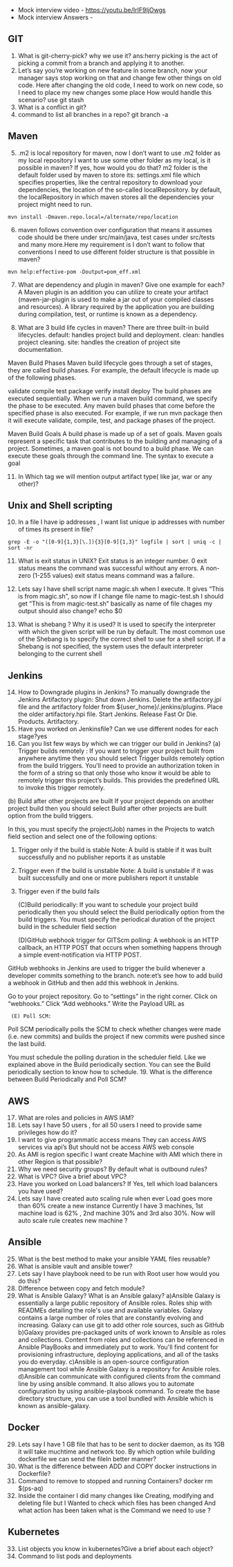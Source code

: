 - Mock interview video - https://youtu.be/IrIF9IjOwgs
- Mock interview Answers - 


GIT
---------------------------------------------------------------------------------------------------------------------------------
1. What is git-cherry-pick? why we use it?
ans:herry picking is the act of picking a commit from a branch and applying it to another.
3. Let’s say you’re working on new feature in some branch, now your manager says stop working on that and change few other things on old code. Here after changing the old code, I need to work on new code, so I need to place my new changes some place How would handle this scenario? use git stash
4. What is a conflict in git?
5. command to list all branches in a repo? git branch -a



Maven
--------------------------------------------------------------------------------------------------------------------------
5. .m2 is local repository for maven, now I don’t want to use .m2 folder as my local repository I want to use some other folder as my local, is it possible in maven? If yes, how would you do that?
m2 folder is the default folder used by maven to store its: settings.xml file which specifies properties, like the central repository to download your dependencies, the location of the so-called localRepository. by default, the localRepository in which maven stores all the dependencies your project might need to run.

```
mvn install -Dmaven.repo.local=/alternate/repo/location 
```
6. maven follows convention over configuration that means it assumes code should be there under src/main/java, test cases under src/tests and many more.Here my requirement is I don’t want to follow that conventions I need to use different folder structure is that possible in maven?
```
mvn help:effective-pom -Doutput=pom_eff.xml
```
7. What are dependency and plugin in maven? Give one example for each?
A Maven plugin is an addition you can utilize to create your artifact (maven-jar-plugin is used to make a jar out of your compiled classes and resources). A library required by the application you are building during compilation, test, or runtime is known as a dependency.

9. What are 3 build life cycles in maven?
There are three built-in build lifecycles.
default: handles project build and deployment.
clean: handles project cleaning.
site: handles the creation of project site documentation.

Maven Build Phases
Maven build lifecycle goes through a set of stages, they are called build phases. For example, the default lifecycle is made up of the following phases.

validate
compile
test
package
verify
install
deploy
The build phases are executed sequentially. When we run a maven build command, we specify the phase to be executed. Any maven build phases that come before the specified phase is also executed. For example, if we run mvn package then it will execute validate, compile, test, and package phases of the project.

Maven Build Goals
A build phase is made up of a set of goals. Maven goals represent a specific task that contributes to the building and managing of a project. Sometimes, a maven goal is not bound to a build phase. We can execute these goals through the command line. The syntax to execute a goal 

11. In Which tag we will mention output artifact type( like jar, war or any other)?

Unix and Shell scripting 
---------------------------------------------------------------------------------------------------------------------
10. In a file I have ip addresses , I want list unique ip addresses with number of times its present in file?
```
grep -E -o "([0-9]{1,3}[\.]){3}[0-9]{1,3}" logfile | sort | uniq -c | sort -nr
```
11. What is exit status in UNIX?
Exit status is an integer number. 0 exit status means the command was successful without any errors. A non-zero (1-255 values) exit status means command was a failure.

13. Lets say I have shell script name magic.sh when I execute. It gives “This is from magic.sh”, so now if I change file name to magic-test.sh I should get “This is from magic-test.sh” basically as name of file chages my output should also change?
echo $0

15. What is shebang ? Why it is used?
It is used to specify the interpreter with which the given script will be run by default.
The most common use of the Shebang is to specify the correct shell to use for a shell script. If a Shebang is not specified, the system uses the default interpreter belonging to the current shell

Jenkins 
--------------------------------------------------------------------------------------------------------
14. How to Downgrade plugins in Jenkins?
To manually downgrade the Jenkins Artifactory plugin:
Shut down Jenkins.
Delete the artifactory.jpi file and the artifactory folder from ${user_home}/.jenkins/plugins.
Place the older artifactory.hpi file.
Start Jenkins. Release Fast Or Die. Products. Artifactory.
16. Have you worked on Jenkinsfile? Can we use different nodes for each stage?yes
17. Can you list few ways by which we can trigger our build in Jenkins?
   (a) Trigger builds remotely :
If you want to trigger your project built from anywhere anytime then you should select Trigger builds remotely option from the build triggers.
You’ll need to provide an authorization token in the form of a string so that only those who know it would be able to remotely trigger this project’s builds. This provides the predefined URL to invoke this trigger remotely.

   (b) Build after other projects are built
If your project depends on another project build then you should select Build after other projects are built option from the build triggers.

In this, you must specify the project(Job) names in the Projects to watch field section and select one of the following options:
1. Trigger only if the build is stable
Note: A build is stable if it was built successfully and no publisher reports it as unstable
2. Trigger even if the build is unstable
Note: A build is unstable if it was built successfully and one or more publishers report it unstable
3. Trigger even if the build fails
    
    (C)Build periodically:
If you want to schedule your project build periodically then you should select the Build periodically option from the build triggers.
You must specify the periodical duration of the project build in the scheduler field section
    
     (D)GitHub webhook trigger for GITScm polling:
A webhook is an HTTP callback, an HTTP POST that occurs when something happens through a simple event-notification via HTTP POST.

GitHub webhooks in Jenkins are used to trigger the build whenever a developer commits something to the branch.
note:et’s see how to add build a webhook in GitHub and then add this webhook in Jenkins.

Go to your project repository.
Go to “settings” in the right corner.
Click on “webhooks.”
Click “Add webhooks.”
Write the Payload URL as

     (E) Poll SCM:
Poll SCM periodically polls the SCM to check whether changes were made (i.e. new commits) and builds the project if new commits were pushed since the last build.

You must schedule the polling duration in the scheduler field. Like we explained above in the Build periodically section. You can see the Build periodically section to know how to schedule.
19.  What is the difference between Build Periodically and Poll SCM? 

AWS
-------------------------------------------------------------------------------------------------------------
17. What are roles and policies in AWS IAM?
18. Lets say I have 50 users , for all 50 users I need to provide same privileges how do it? 
19. I want to give programmatic access means They can access AWS services via api’s  But should not be access AWS web console
20. As AMI is region specific I want create Machine with AMI which there in other Region is that possible?
21. Why we need security groups? By default what is outbound rules?
22. What is VPC? Give a brief about VPC?
23. Have you worked on Load balancers? If Yes, tell which load balancers you have used?
24. Lets say I have created auto scaling rule when ever Load goes more than 60% create a new instance Currently I have 3 machines, 1st machine load  is 62% , 2nd machine 30% and 3rd also 30%.  Now will auto scale rule creates new machine ?

Ansible
-----------------------------------------------------------------------------------------------------------------------
25. What is the best method to make your ansible YAML files reusable?
26. What is ansible vault and ansible tower?
27. Lets say I have playbook need to be run with Root user how would you do this?
28. Difference between copy and fetch module?
29. What is Ansible Galaxy?
What is an Ansible galaxy?
a)Ansible Galaxy is essentially a large public repository of Ansible roles. Roles ship with READMEs detailing the role's use and available variables. Galaxy contains a large number of roles that are constantly evolving and increasing. Galaxy can use git to add other role sources, such as GitHub
b)Galaxy provides pre-packaged units of work known to Ansible as roles and collections. Content from roles and collections can be referenced in Ansible PlayBooks and immediately put to work. You'll find content for provisioning infrastructure, deploying applications, and all of the tasks you do everyday.
c)Ansible is an open-source configuration management tool while Ansible Galaxy is a repository for Ansible roles.
d)Ansible can communicate with configured clients from the command line by using ansible command. It also allows you to automate configuration by using ansible-playbook command. To create the base directory structure, you can use a tool bundled with Ansible which is known as ansible-galaxy.

Docker
------------------------------------------------------------------------------------------------------------------------------
29. Lets say I have 1 GB file that has to be sent to docker daemon, as its 1GB it will take muchtime and network too. By which option while building dockerfile we can send the fileIn better manner?
30. What is the difference between ADD and COPY docker instructions in Dockerfile?
31. Command to remove to stopped and running Containers? docker rm $(ps-aq)
32. Inside the container I did many changes like  Creating, modifying and deleting file but I Wanted to check which files has been changed And what action has been taken what is the  Command we need to use ?


Kubernetes
--------------------------------------------------------------------------------------------------------------------------------------
33. List objects you know in kubernetes?Give a brief about each object?
34. Command to list pods and deployments

